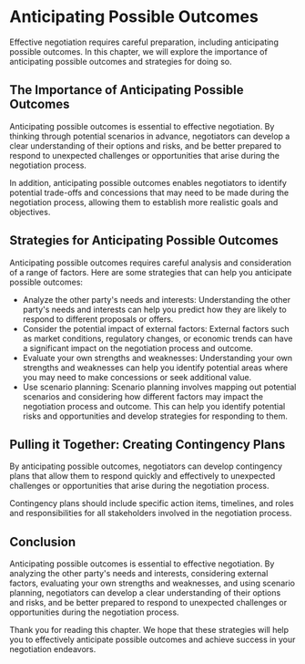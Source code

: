 Anticipating Possible Outcomes
=====================================================================

Effective negotiation requires careful preparation, including anticipating possible outcomes. In this chapter, we will explore the importance of anticipating possible outcomes and strategies for doing so.

The Importance of Anticipating Possible Outcomes
------------------------------------------------

Anticipating possible outcomes is essential to effective negotiation. By thinking through potential scenarios in advance, negotiators can develop a clear understanding of their options and risks, and be better prepared to respond to unexpected challenges or opportunities that arise during the negotiation process.

In addition, anticipating possible outcomes enables negotiators to identify potential trade-offs and concessions that may need to be made during the negotiation process, allowing them to establish more realistic goals and objectives.

Strategies for Anticipating Possible Outcomes
---------------------------------------------

Anticipating possible outcomes requires careful analysis and consideration of a range of factors. Here are some strategies that can help you anticipate possible outcomes:

* Analyze the other party's needs and interests: Understanding the other party's needs and interests can help you predict how they are likely to respond to different proposals or offers.
* Consider the potential impact of external factors: External factors such as market conditions, regulatory changes, or economic trends can have a significant impact on the negotiation process and outcome.
* Evaluate your own strengths and weaknesses: Understanding your own strengths and weaknesses can help you identify potential areas where you may need to make concessions or seek additional value.
* Use scenario planning: Scenario planning involves mapping out potential scenarios and considering how different factors may impact the negotiation process and outcome. This can help you identify potential risks and opportunities and develop strategies for responding to them.

Pulling it Together: Creating Contingency Plans
-----------------------------------------------

By anticipating possible outcomes, negotiators can develop contingency plans that allow them to respond quickly and effectively to unexpected challenges or opportunities that arise during the negotiation process.

Contingency plans should include specific action items, timelines, and roles and responsibilities for all stakeholders involved in the negotiation process.

Conclusion
----------

Anticipating possible outcomes is essential to effective negotiation. By analyzing the other party's needs and interests, considering external factors, evaluating your own strengths and weaknesses, and using scenario planning, negotiators can develop a clear understanding of their options and risks, and be better prepared to respond to unexpected challenges or opportunities during the negotiation process.

Thank you for reading this chapter. We hope that these strategies will help you to effectively anticipate possible outcomes and achieve success in your negotiation endeavors.
